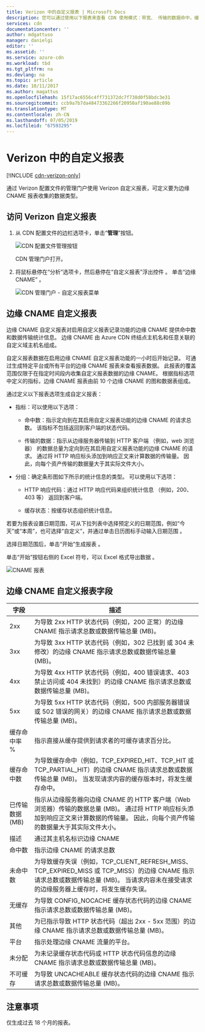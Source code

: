 ```yaml
---
title: Verizon 中的自定义报表 | Microsoft Docs
description: 您可以通过使用以下报表来查看 CDN 使用模式：带宽、 传输的数据命中，缓存状态、 缓存命中率，IPV4/IPV6 传输的数据。
services: cdn
documentationcenter: ''
author: mdgattuso
manager: danielgi
editor: ''
ms.assetid: ''
ms.service: azure-cdn
ms.workload: tbd
ms.tgt_pltfrm: na
ms.devlang: na
ms.topic: article
ms.date: 10/11/2017
ms.author: magattus
ms.openlocfilehash: 15f17ac6556c4ff731372dc7f738d0f58bdc3e31
ms.sourcegitcommit: ccb9a7b7da48473362266f20950af190ae88c09b
ms.translationtype: MT
ms.contentlocale: zh-CN
ms.lasthandoff: 07/05/2019
ms.locfileid: "67593295"
---
```

# <a name="custom-reports-from-verizon"></a>Verizon 中的自定义报表

[!INCLUDE [cdn-verizon-only](../../includes/cdn-verizon-only.md)]

通过 Verizon 配置文件的管理门户使用 Verizon 自定义报表，可定义要为边缘 CNAME 报表收集的数据类型。


## <a name="accessing-verizon-custom-reports"></a>访问 Verizon 自定义报表
1. 从 CDN 配置文件的边栏选项卡，单击“**管理**”按钮。
   
    ![CDN 配置文件管理按钮](./media/cdn-reports/cdn-manage-btn.png)
   
    CDN 管理门户打开。
2. 将鼠标悬停在“分析”选项卡，然后悬停在“自定义报表”浮出控件   。 单击“边缘 CNAME”  。
   
    ![CDN 管理门户 - 自定义报表菜单](./media/cdn-reports/cdn-custom-reports.png)

## <a name="edge-cnames-custom-report"></a>边缘 CNAME 自定义报表
边缘 CNAME 自定义报表对启用自定义报表记录功能的边缘 CNAME 提供命中数和数据传输统计信息。 边缘 CNAME 由 Azure CDN 终结点主机名和任意关联的自定义域主机名组成。 

自定义报表数据在启用边缘 CNAME 自定义报表功能的一小时后开始记录。 可通过生成特定平台或所有平台的边缘 CNAME 报表来查看报表数据。 此报表的覆盖范围仅限于在指定时间段内收集自定义报表数据的边缘 CNAME。 根据指标选项中定义的指标，边缘 CNAME 报表由前 10 个边缘 CNAME 的图和数据表组成。 

通过定义以下报表选项生成自定义报表：

- 指标：可以使用以下选项：

   - 命中数：指示定向到在其启用自定义报表功能的边缘 CNAME 的请求总数。 该指标不包括返回到客户端的状态代码。

   - 传输的数据：指示从边缘服务器传输到 HTTP 客户端 （例如，web 浏览器） 的数据总量为定向到在其启用自定义报表功能的边缘 CNAME 的请求。 通过将 HTTP 响应标头添加到响应正文来计算数据的传输量。 因此，向每个资产传输的数据量大于其实际文件大小。

- 分组：确定条形图如下所示的统计信息的类型。 可以使用以下选项：

   - HTTP 响应代码：通过 HTTP 响应代码来组织统计信息 （例如，200、 403 等） 返回到客户端。 

   - 缓存状态：按缓存状态组织统计信息。


若要为报表设置日期范围，可从下拉列表中选择预定义的日期范围，例如“今天”或“本周”，也可选择“自定义”，并通过单击日历图标手动输入日期范围    。 

选择日期范围后，单击“开始”生成报表  。

单击“开始”按钮右侧的 Excel 符号，可以 Excel 格式导出数据  。

![CNAME 报表](./media/cdn-reports/cdn-cnames-report.png)

## <a name="edge-cnames-custom-report-fields"></a>边缘 CNAME 自定义报表字段

| 字段                     | 描述   |
|---------------------------|---------------|
| 2xx                       | 为导致 2xx HTTP 状态代码（例如，200 正常）的边缘 CNAME 指示请求总数或数据传输总量 (MB)。 |
| 3xx                       | 为导致 3xx HTTP 状态代码（例如，302 已找到 或 304 未修改）的边缘 CNAME 指示请求总数或数据传输总量 (MB)。 |
| 4xx                       | 为导致 4xx HTTP 状态代码（例如，400 错误请求、403 禁止访问或 404 未找到）的边缘 CNAME 指示请求总数或数据传输总量 (MB)。 |
| 5xx                       | 为导致 5xx HTTP 状态代码（例如，500 内部服务器错误或 502 错误的网关）的边缘 CNAME 指示请求总数或数据传输总量 (MB)。 |
| 缓存命中率 %               | 指示直接从缓存提供到请求者的可缓存请求百分比。 |
| 缓存命中数                | 为导致缓存命中（例如，TCP_EXPIRED_HIT、TCP_HIT 或 TCP_PARTIAL_HIT）的边缘 CNAME 指示请求总数或数据传输总量 (MB)。 当发现请求内容的缓存版本时，将发生缓存命中。 |
| 已传输数据 (MB)     | 指示从边缘服务器向边缘 CNAME 的 HTTP 客户端（Web浏览器）传输的数据总量 (MB)。 通过将 HTTP 响应标头添加到响应正文来计算数据的传输量。 因此，向每个资产传输的数据量大于其实际文件大小。 |
| 描述               | 通过其主机名标识边缘 CNAME |
| 命中数                      | 指示边缘 CNAME 的请求总数 |
| 未命中数                    | 为导致缓存失误（例如，TCP_CLIENT_REFRESH_MISS、TCP_EXPIRED_MISS 或 TCP_MISS）的边缘 CNAME 指示请求总数或数据传输总量 (MB)。 当请求内容未在接受请求的边缘服务器上缓存时，将发生缓存失误。 | 
| 无缓存                  | 为导致 CONFIG_NOCACHE 缓存状态代码的边缘 CNAME 指示请求总数或数据传输总量 (MB)。  |
| 其他                     | 为已指示导致 HTTP 状态代码（超出 2xx - 5xx 范围）的边缘 CNAME 指示请求总数或数据传输总量 (MB)。 |
| 平台                  | 指示处理边缘 CNAME 流量的平台。 |
| 未分配               | 为未记录缓存状态代码或 HTTP 状态代码信息的边缘 CNAME 指示请求总数或数据传输总量 (MB)。  |
| 不可缓存               | 为导致 UNCACHEABLE 缓存状态代码的边缘 CNAME 指示请求总数或数据传输总量 (MB)。  |


## <a name="considerations"></a>注意事项
仅生成过去 18 个月的报表。

